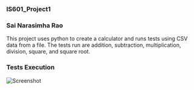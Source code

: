 ### IS601_Project1

### Sai Narasimha Rao

This project uses python to create a calculator and runs tests using CSV data from a file. 
The tests run are addition, subtraction, multiplication, division, square, and square root.

### Tests Execution
![Screenshot](https://github.com/sainarasimhak/IS601_Project/raw/main/passed.png)
